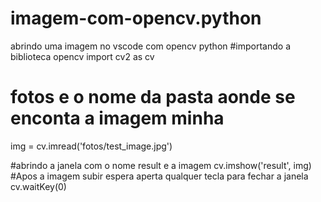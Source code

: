 # imagem-com-opencv.python
abrindo uma imagem no vscode com opencv python 
#importando a biblioteca opencv 
import cv2 as cv

# fotos e o nome da pasta aonde se enconta a imagem minha 
img = cv.imread('fotos/test_image.jpg')

#abrindo a janela com o nome result e a imagem 
cv.imshow('result', img)
#Apos a imagem subir espera aperta qualquer tecla para fechar a janela 
cv.waitKey(0)
